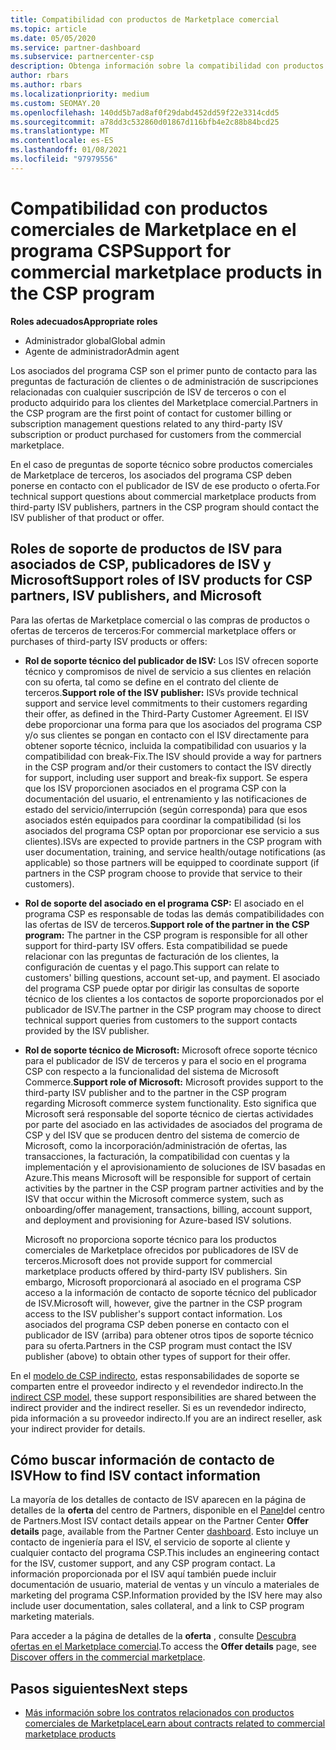 ```yaml
---
title: Compatibilidad con productos de Marketplace comercial
ms.topic: article
ms.date: 05/05/2020
ms.service: partner-dashboard
ms.subservice: partnercenter-csp
description: Obtenga información sobre la compatibilidad con productos o suscripciones de ISV de terceros en el Marketplace comercial del programa CSP.
author: rbars
ms.author: rbars
ms.localizationpriority: medium
ms.custom: SEOMAY.20
ms.openlocfilehash: 140dd5b7ad8af0f29dabd452dd59f22e3314cdd5
ms.sourcegitcommit: a78dd3c532860d01867d116bfb4e2c88b84bcd25
ms.translationtype: MT
ms.contentlocale: es-ES
ms.lasthandoff: 01/08/2021
ms.locfileid: "97979556"
---
```

# <a name="support-for-commercial-marketplace-products-in-the-csp-program"></a><span data-ttu-id="898b9-103">Compatibilidad con productos comerciales de Marketplace en el programa CSP</span><span class="sxs-lookup"><span data-stu-id="898b9-103">Support for commercial marketplace products in the CSP program</span></span>


<span data-ttu-id="898b9-104">**Roles adecuados**</span><span class="sxs-lookup"><span data-stu-id="898b9-104">**Appropriate roles**</span></span>

- <span data-ttu-id="898b9-105">Administrador global</span><span class="sxs-lookup"><span data-stu-id="898b9-105">Global admin</span></span>
- <span data-ttu-id="898b9-106">Agente de administrador</span><span class="sxs-lookup"><span data-stu-id="898b9-106">Admin agent</span></span>

<span data-ttu-id="898b9-107">Los asociados del programa CSP son el primer punto de contacto para las preguntas de facturación de clientes o de administración de suscripciones relacionadas con cualquier suscripción de ISV de terceros o con el producto adquirido para los clientes del Marketplace comercial.</span><span class="sxs-lookup"><span data-stu-id="898b9-107">Partners in the CSP program are the first point of contact for customer billing or subscription management questions related to any third-party ISV subscription or product purchased for customers from the commercial marketplace.</span></span>

<span data-ttu-id="898b9-108">En el caso de preguntas de soporte técnico sobre productos comerciales de Marketplace de terceros, los asociados del programa CSP deben ponerse en contacto con el publicador de ISV de ese producto o oferta.</span><span class="sxs-lookup"><span data-stu-id="898b9-108">For technical support questions about commercial marketplace products from third-party ISV publishers, partners in the CSP program should contact the ISV publisher of that product or offer.</span></span>

## <a name="support-roles-of-isv-products-for-csp-partners-isv-publishers-and-microsoft"></a><span data-ttu-id="898b9-109">Roles de soporte de productos de ISV para asociados de CSP, publicadores de ISV y Microsoft</span><span class="sxs-lookup"><span data-stu-id="898b9-109">Support roles of ISV products for CSP partners, ISV publishers, and Microsoft</span></span>

<span data-ttu-id="898b9-110">Para las ofertas de Marketplace comercial o las compras de productos o ofertas de terceros de terceros:</span><span class="sxs-lookup"><span data-stu-id="898b9-110">For commercial marketplace offers or purchases of third-party ISV products or offers:</span></span>

- <span data-ttu-id="898b9-111">**Rol de soporte técnico del publicador de ISV:** Los ISV ofrecen soporte técnico y compromisos de nivel de servicio a sus clientes en relación con su oferta, tal como se define en el contrato del cliente de terceros.</span><span class="sxs-lookup"><span data-stu-id="898b9-111">**Support role of the ISV publisher:** ISVs provide technical support and service level commitments to their customers regarding their offer, as defined in the Third-Party Customer Agreement.</span></span> <span data-ttu-id="898b9-112">El ISV debe proporcionar una forma para que los asociados del programa CSP y/o sus clientes se pongan en contacto con el ISV directamente para obtener soporte técnico, incluida la compatibilidad con usuarios y la compatibilidad con break-Fix.</span><span class="sxs-lookup"><span data-stu-id="898b9-112">The ISV should provide a way for partners in the CSP program and/or their customers to contact the ISV directly for support, including user support and break-fix support.</span></span> <span data-ttu-id="898b9-113">Se espera que los ISV proporcionen asociados en el programa CSP con la documentación del usuario, el entrenamiento y las notificaciones de estado del servicio/interrupción (según corresponda) para que esos asociados estén equipados para coordinar la compatibilidad (si los asociados del programa CSP optan por proporcionar ese servicio a sus clientes).</span><span class="sxs-lookup"><span data-stu-id="898b9-113">ISVs are expected to provide partners in the CSP program with user documentation, training, and service health/outage notifications (as applicable) so those partners will be equipped to coordinate support (if partners in the CSP program choose to provide that service to their customers).</span></span>

- <span data-ttu-id="898b9-114">**Rol de soporte del asociado en el programa CSP:** El asociado en el programa CSP es responsable de todas las demás compatibilidades con las ofertas de ISV de terceros.</span><span class="sxs-lookup"><span data-stu-id="898b9-114">**Support role of the partner in the CSP program:** The partner in the CSP program is responsible for all other support for third-party ISV offers.</span></span> <span data-ttu-id="898b9-115">Esta compatibilidad se puede relacionar con las preguntas de facturación de los clientes, la configuración de cuentas y el pago.</span><span class="sxs-lookup"><span data-stu-id="898b9-115">This support can relate to customers' billing questions, account set-up, and payment.</span></span> <span data-ttu-id="898b9-116">El asociado del programa CSP puede optar por dirigir las consultas de soporte técnico de los clientes a los contactos de soporte proporcionados por el publicador de ISV.</span><span class="sxs-lookup"><span data-stu-id="898b9-116">The partner in the CSP program may choose to direct technical support queries from customers to the support contacts provided by the ISV publisher.</span></span>

- <span data-ttu-id="898b9-117">**Rol de soporte técnico de Microsoft:** Microsoft ofrece soporte técnico para el publicador de ISV de terceros y para el socio en el programa CSP con respecto a la funcionalidad del sistema de Microsoft Commerce.</span><span class="sxs-lookup"><span data-stu-id="898b9-117">**Support role of Microsoft:** Microsoft provides support to the third-party ISV publisher and to the partner in the CSP program regarding Microsoft commerce system functionality.</span></span> <span data-ttu-id="898b9-118">Esto significa que Microsoft será responsable del soporte técnico de ciertas actividades por parte del asociado en las actividades de asociados del programa de CSP y del ISV que se producen dentro del sistema de comercio de Microsoft, como la incorporación/administración de ofertas, las transacciones, la facturación, la compatibilidad con cuentas y la implementación y el aprovisionamiento de soluciones de ISV basadas en Azure.</span><span class="sxs-lookup"><span data-stu-id="898b9-118">This means Microsoft will be responsible for support of certain activities by the partner in the CSP program partner activities and by the ISV that occur within the Microsoft commerce system, such as onboarding/offer management, transactions, billing, account support, and deployment and provisioning for Azure-based ISV solutions.</span></span>

    <span data-ttu-id="898b9-119">Microsoft no proporciona soporte técnico para los productos comerciales de Marketplace ofrecidos por publicadores de ISV de terceros.</span><span class="sxs-lookup"><span data-stu-id="898b9-119">Microsoft does not provide support for commercial marketplace products offered by third-party ISV publishers.</span></span> <span data-ttu-id="898b9-120">Sin embargo, Microsoft proporcionará al asociado en el programa CSP acceso a la información de contacto de soporte técnico del publicador de ISV.</span><span class="sxs-lookup"><span data-stu-id="898b9-120">Microsoft will, however, give the partner in the  CSP program access to the ISV publisher's support contact information.</span></span> <span data-ttu-id="898b9-121">Los asociados del programa CSP deben ponerse en contacto con el publicador de ISV (arriba) para obtener otros tipos de soporte técnico para su oferta.</span><span class="sxs-lookup"><span data-stu-id="898b9-121">Partners in the CSP program must contact the ISV publisher (above) to obtain other types of support for their offer.</span></span>

<span data-ttu-id="898b9-122">En el [modelo de CSP indirecto](csp-overview.md#indirect-model), estas responsabilidades de soporte se comparten entre el proveedor indirecto y el revendedor indirecto.</span><span class="sxs-lookup"><span data-stu-id="898b9-122">In the [indirect CSP model](csp-overview.md#indirect-model), these support responsibilities are shared between the indirect provider and the indirect reseller.</span></span> <span data-ttu-id="898b9-123">Si es un revendedor indirecto, pida información a su proveedor indirecto.</span><span class="sxs-lookup"><span data-stu-id="898b9-123">If you are an indirect reseller, ask your indirect provider for details.</span></span>

## <a name="how-to-find-isv-contact-information"></a><span data-ttu-id="898b9-124">Cómo buscar información de contacto de ISV</span><span class="sxs-lookup"><span data-stu-id="898b9-124">How to find ISV contact information</span></span>

<span data-ttu-id="898b9-125">La mayoría de los detalles de contacto de ISV aparecen en la página de detalles de la **oferta** del centro de Partners, disponible en el [Panel](https://partner.microsoft.com/dashboard)del centro de Partners.</span><span class="sxs-lookup"><span data-stu-id="898b9-125">Most ISV contact details appear on the Partner Center **Offer details** page, available from the Partner Center [dashboard](https://partner.microsoft.com/dashboard).</span></span> <span data-ttu-id="898b9-126">Esto incluye un contacto de ingeniería para el ISV, el servicio de soporte al cliente y cualquier contacto del programa CSP.</span><span class="sxs-lookup"><span data-stu-id="898b9-126">This includes an engineering contact for the ISV, customer support, and any CSP program contact.</span></span> <span data-ttu-id="898b9-127">La información proporcionada por el ISV aquí también puede incluir documentación de usuario, material de ventas y un vínculo a materiales de marketing del programa CSP.</span><span class="sxs-lookup"><span data-stu-id="898b9-127">Information provided by the ISV here may also include user documentation, sales collateral, and a link to CSP program marketing materials.</span></span>

<span data-ttu-id="898b9-128">Para acceder a la página de detalles de la **oferta** , consulte [Descubra ofertas en el Marketplace comercial](csp-commercial-marketplace-discover.md#view-marketplace-offers-in-partner-center).</span><span class="sxs-lookup"><span data-stu-id="898b9-128">To access the **Offer details** page, see [Discover offers in the commercial marketplace](csp-commercial-marketplace-discover.md#view-marketplace-offers-in-partner-center).</span></span>

## <a name="next-steps"></a><span data-ttu-id="898b9-129">Pasos siguientes</span><span class="sxs-lookup"><span data-stu-id="898b9-129">Next steps</span></span>

- [<span data-ttu-id="898b9-130">Más información sobre los contratos relacionados con productos comerciales de Marketplace</span><span class="sxs-lookup"><span data-stu-id="898b9-130">Learn about contracts related to commercial marketplace products</span></span>](csp-commercial-marketplace-contracting.md)
